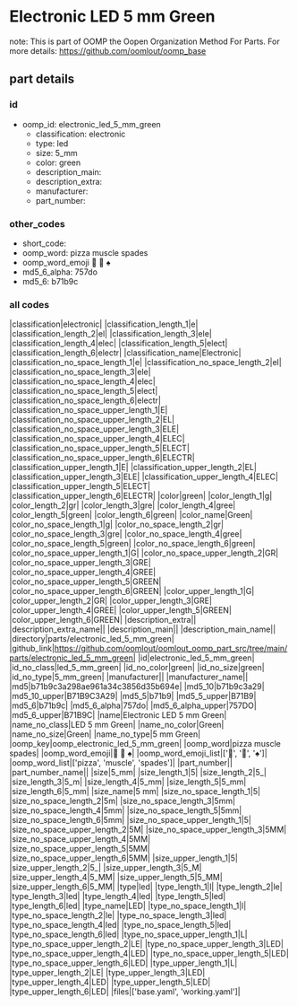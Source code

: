 # Electronic LED 5 mm Green  

note: This is part of OOMP the Oopen Organization Method For Parts. For more details: https://github.com/oomlout/oomp_base

##  part details





### id
* oomp_id: electronic_led_5_mm_green
  * classification: electronic
  * type: led
  * size: 5_mm
  * color: green
  * description_main: 
  * description_extra: 
  * manufacturer: 
  * part_number: 

### other_codes
* short_code: 
* oomp_word: pizza muscle spades
* oomp_word_emoji :pizza: :muscle: :spades:
* md5_6_alpha: 757do
* md5_6: b71b9c

### all codes 
|classification|electronic|
|classification_length_1|e|
|classification_length_2|el|
|classification_length_3|ele|
|classification_length_4|elec|
|classification_length_5|elect|
|classification_length_6|electr|
|classification_name|Electronic|
|classification_no_space_length_1|e|
|classification_no_space_length_2|el|
|classification_no_space_length_3|ele|
|classification_no_space_length_4|elec|
|classification_no_space_length_5|elect|
|classification_no_space_length_6|electr|
|classification_no_space_upper_length_1|E|
|classification_no_space_upper_length_2|EL|
|classification_no_space_upper_length_3|ELE|
|classification_no_space_upper_length_4|ELEC|
|classification_no_space_upper_length_5|ELECT|
|classification_no_space_upper_length_6|ELECTR|
|classification_upper_length_1|E|
|classification_upper_length_2|EL|
|classification_upper_length_3|ELE|
|classification_upper_length_4|ELEC|
|classification_upper_length_5|ELECT|
|classification_upper_length_6|ELECTR|
|color|green|
|color_length_1|g|
|color_length_2|gr|
|color_length_3|gre|
|color_length_4|gree|
|color_length_5|green|
|color_length_6|green|
|color_name|Green|
|color_no_space_length_1|g|
|color_no_space_length_2|gr|
|color_no_space_length_3|gre|
|color_no_space_length_4|gree|
|color_no_space_length_5|green|
|color_no_space_length_6|green|
|color_no_space_upper_length_1|G|
|color_no_space_upper_length_2|GR|
|color_no_space_upper_length_3|GRE|
|color_no_space_upper_length_4|GREE|
|color_no_space_upper_length_5|GREEN|
|color_no_space_upper_length_6|GREEN|
|color_upper_length_1|G|
|color_upper_length_2|GR|
|color_upper_length_3|GRE|
|color_upper_length_4|GREE|
|color_upper_length_5|GREEN|
|color_upper_length_6|GREEN|
|description_extra||
|description_extra_name||
|description_main||
|description_main_name||
|directory|parts/electronic_led_5_mm_green|
|github_link|https://github.com/oomlout/oomlout_oomp_part_src/tree/main/parts/electronic_led_5_mm_green|
|id|electronic_led_5_mm_green|
|id_no_class|led_5_mm_green|
|id_no_color|green|
|id_no_size|green|
|id_no_type|5_mm_green|
|manufacturer||
|manufacturer_name||
|md5|b71b9c3a298ae961a34c3856d35b694e|
|md5_10|b71b9c3a29|
|md5_10_upper|B71B9C3A29|
|md5_5|b71b9|
|md5_5_upper|B71B9|
|md5_6|b71b9c|
|md5_6_alpha|757do|
|md5_6_alpha_upper|757DO|
|md5_6_upper|B71B9C|
|name|Electronic LED 5 mm Green|
|name_no_class|LED 5 mm Green|
|name_no_color|Green|
|name_no_size|Green|
|name_no_type|5 mm Green|
|oomp_key|oomp_electronic_led_5_mm_green|
|oomp_word|pizza muscle spades|
|oomp_word_emoji|:pizza: :muscle: :spades:|
|oomp_word_emoji_list|[':pizza:', ':muscle:', ':spades:']|
|oomp_word_list|['pizza', 'muscle', 'spades']|
|part_number||
|part_number_name||
|size|5_mm|
|size_length_1|5|
|size_length_2|5_|
|size_length_3|5_m|
|size_length_4|5_mm|
|size_length_5|5_mm|
|size_length_6|5_mm|
|size_name|5 mm|
|size_no_space_length_1|5|
|size_no_space_length_2|5m|
|size_no_space_length_3|5mm|
|size_no_space_length_4|5mm|
|size_no_space_length_5|5mm|
|size_no_space_length_6|5mm|
|size_no_space_upper_length_1|5|
|size_no_space_upper_length_2|5M|
|size_no_space_upper_length_3|5MM|
|size_no_space_upper_length_4|5MM|
|size_no_space_upper_length_5|5MM|
|size_no_space_upper_length_6|5MM|
|size_upper_length_1|5|
|size_upper_length_2|5_|
|size_upper_length_3|5_M|
|size_upper_length_4|5_MM|
|size_upper_length_5|5_MM|
|size_upper_length_6|5_MM|
|type|led|
|type_length_1|l|
|type_length_2|le|
|type_length_3|led|
|type_length_4|led|
|type_length_5|led|
|type_length_6|led|
|type_name|LED|
|type_no_space_length_1|l|
|type_no_space_length_2|le|
|type_no_space_length_3|led|
|type_no_space_length_4|led|
|type_no_space_length_5|led|
|type_no_space_length_6|led|
|type_no_space_upper_length_1|L|
|type_no_space_upper_length_2|LE|
|type_no_space_upper_length_3|LED|
|type_no_space_upper_length_4|LED|
|type_no_space_upper_length_5|LED|
|type_no_space_upper_length_6|LED|
|type_upper_length_1|L|
|type_upper_length_2|LE|
|type_upper_length_3|LED|
|type_upper_length_4|LED|
|type_upper_length_5|LED|
|type_upper_length_6|LED|
|files|['base.yaml', 'working.yaml']|
